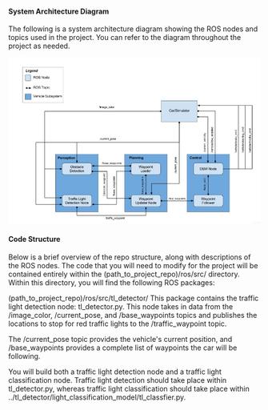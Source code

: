 [image1]: imgs/Screenshot_1.jpg "Architecture"

#### System Architecture Diagram

The following is a system architecture diagram showing the ROS nodes and topics used in the project. You can refer to the diagram throughout the project as needed.

![alt text][image1] 

#### Code Structure
Below is a brief overview of the repo structure, along with descriptions of the ROS nodes. The code that you will need to modify for the project will be contained entirely within the (path_to_project_repo)/ros/src/ directory. Within this directory, you will find the following ROS packages:

(path_to_project_repo)/ros/src/tl_detector/
This package contains the traffic light detection node: tl_detector.py. This node takes in data from the /image_color, /current_pose, and /base_waypoints topics and publishes the locations to stop for red traffic lights to the /traffic_waypoint topic.

The /current_pose topic provides the vehicle's current position, and /base_waypoints provides a complete list of waypoints the car will be following.

You will build both a traffic light detection node and a traffic light classification node. Traffic light detection should take place within tl_detector.py, whereas traffic light classification should take place within ../tl_detector/light_classification_model/tl_classfier.py.

